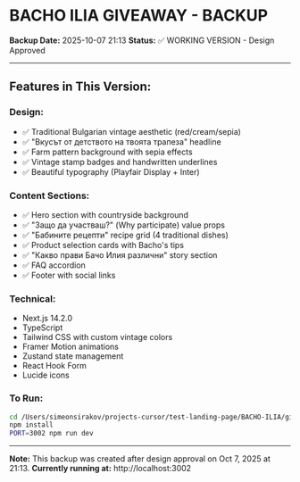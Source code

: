 # BACHO ILIA GIVEAWAY - BACKUP

**Backup Date:** 2025-10-07 21:13
**Status:** ✅ WORKING VERSION - Design Approved

---

## Features in This Version:

### Design:

- ✅ Traditional Bulgarian vintage aesthetic (red/cream/sepia)
- ✅ "Вкусът от детството на твоята трапеза" headline
- ✅ Farm pattern background with sepia effects
- ✅ Vintage stamp badges and handwritten underlines
- ✅ Beautiful typography (Playfair Display + Inter)

### Content Sections:

- ✅ Hero section with countryside background
- ✅ "Защо да участваш?" (Why participate) value props
- ✅ "Бабините рецепти" recipe grid (4 traditional dishes)
- ✅ Product selection cards with Bacho's tips
- ✅ "Какво прави Бачо Илия различни" story section
- ✅ FAQ accordion
- ✅ Footer with social links

### Technical:

- Next.js 14.2.0
- TypeScript
- Tailwind CSS with custom vintage colors
- Framer Motion animations
- Zustand state management
- React Hook Form
- Lucide icons

### To Run:

```bash
cd /Users/simeonsirakov/projects-cursor/test-landing-page/BACHO-ILIA/giveaway-campaign
npm install
PORT=3002 npm run dev
```

---

**Note:** This backup was created after design approval on Oct 7, 2025 at 21:13.
**Currently running at:** http://localhost:3002
